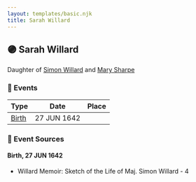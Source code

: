 ```yaml
---
layout: templates/basic.njk
title: Sarah Willard
---
```

## 🟣 Sarah Willard

Daughter of [Simon Willard](/people/8/86485776) and [Mary Sharpe](/people/1/10735316)

### 📆 Events

Type | Date | Place
------ | ------ | ------
[Birth](#event-1b7a9ca7-df59-4ebb-b059-9d7f36bab4d5) | 27 JUN 1642 |

### 📰 Event Sources

#### <a id="event-1b7a9ca7-df59-4ebb-b059-9d7f36bab4d5"></a> Birth, 27 JUN 1642
* Willard Memoir: Sketch of the Life of Maj. Simon Willard  - 4